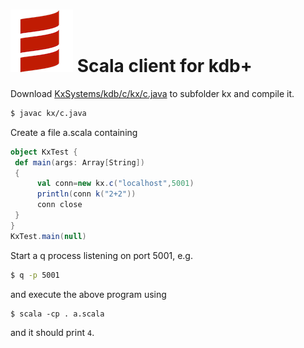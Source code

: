# ![Scala](img/scala.png) Scala client for kdb+


Download 
<i class="fab fa-github"></i> [KxSystems/kdb/c/kx/c.java](https://github.com/KxSystems/kdb/blob/master/c/kx/c.java) to subfolder kx and compile it.
```bash
$ javac kx/c.java
```
Create a file a.scala containing
```scala
object KxTest {
 def main(args: Array[String])
 {
      val conn=new kx.c("localhost",5001)
      println(conn k("2+2"))
      conn close
 }
}
KxTest.main(null)
```
Start a q process listening on port 5001, e.g.
```bash
$ q -p 5001
```
and execute the above program using
```ash
$ scala -cp . a.scala
```
and it should print `4`.
